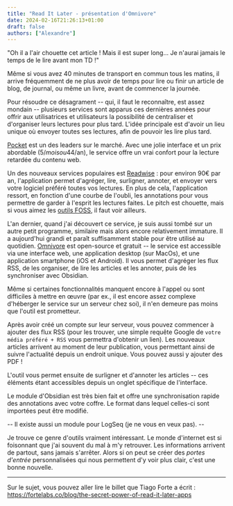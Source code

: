 ```yaml
---
title: "Read It Later - présentation d'Omnivore"
date: 2024-02-16T21:26:13+01:00
draft: false
authors: ["Alexandre"]
---
```


"Oh il a l'air chouette cet article ! Mais il est super long... Je n'aurai jamais le temps de le lire avant mon TD !"

Même si vous avez 40 minutes de transport en commun tous les matins, il arrive fréquemment de ne plus avoir de temps pour lire ou finir un article de blog, de journal, ou même un livre, avant de commencer la journée.

Pour résoudre ce désagrament -- qui, il faut le reconnaître, est assez mondain -- plusieurs services sont apparus ces dernières années pour offrir aux utilisatrices et utilisateurs la possibilité de centraliser et d'organiser leurs lectures pour plus tard. L'idée principale est d'avoir un lieu unique où envoyer toutes ses lectures, afin de pouvoir les lire plus tard.

[Pocket](https://getpocket.com/fr/collections) est un des leaders sur le marché. Avec une jolie interface et un prix abordable (5$/mois ou 44$/an), le service offre un vrai confort pour la lecture retardée du contenu web.

Un des nouveaux services populaires est [Readwise](https://readwise.io/) : pour environ 90€ par an, l'application permet d'agréger, lire, surligner, annoter, et envoyer vers votre logiciel préféré toutes vos lectures. En plus de cela, l'application ressort, en fonction d'une courbe de l'oubli, les annotations pour vous permettre de garder à l'esprit les lectures faites. Le pitch est chouette, mais si vous aimez les [outils FOSS](https://fr.wikipedia.org/wiki/Free/Libre_Open_Source_Software), il faut voir ailleurs.

L'an dernier, quand j'ai découvert ce service, je suis aussi tombé sur un autre petit programme, similaire mais alors encore relativement immature. Il a aujourd'hui grandi et paraît suffisamment stable pour être utilisé au quotidien. [Omnivore](https://omnivore.app/) est open-source et gratuit -- le service est accessible via une interface web, une application desktop (sur MacOs), et une application smartphone (iOS et Android). Il vous permet d'agréger les flux RSS, de les organiser, de lire les articles et les annoter, puis de les synchroniser avec Obsidian.

Même si certaines fonctionnalités manquent encore à l'appel ou sont difficiles à mettre en œuvre (par ex., il est encore assez complexe d'héberger le service sur un serveur chez soi), il n'en demeure pas moins que l'outil est prometteur.

Après avoir créé un compte sur leur serveur, vous pouvez commencer à ajouter des flux RSS (pour les trouver, une simple requête Google de `votre média préféré + RSS` vous permettra d'obtenir un lien). Les nouveaux articles arrivent au moment de leur publication, vous permettant ainsi de suivre l'actualité depuis un endroit unique. Vous pouvez aussi y ajouter des PDF !

L'outil vous permet ensuite de surligner et d'annoter les articles -- ces éléments étant accessibles depuis un onglet spécifique de l'interface.

Le module d'Obsidian est très bien fait et offre une synchronisation rapide des annotations avec votre coffre. Le format dans lequel celles-ci sont importées peut être modifié.

-- Il existe aussi un module pour LogSeq (je ne vous en veux pas). --

Je trouve ce genre d'outils vraiment intéressant. Le monde d'internet est si foisonnant que j'ai souvent du mal à m'y retrouver. Les informations arrivent de partout, sans jamais s'arrêter. Alors si on peut se créer des _portes d'entrée_ personnalisées qui nous permettent d'y voir plus clair, c'est une bonne nouvelle.

---

Sur le sujet, vous pouvez aller lire le billet que Tiago Forte a écrit : https://fortelabs.co/blog/the-secret-power-of-read-it-later-apps
